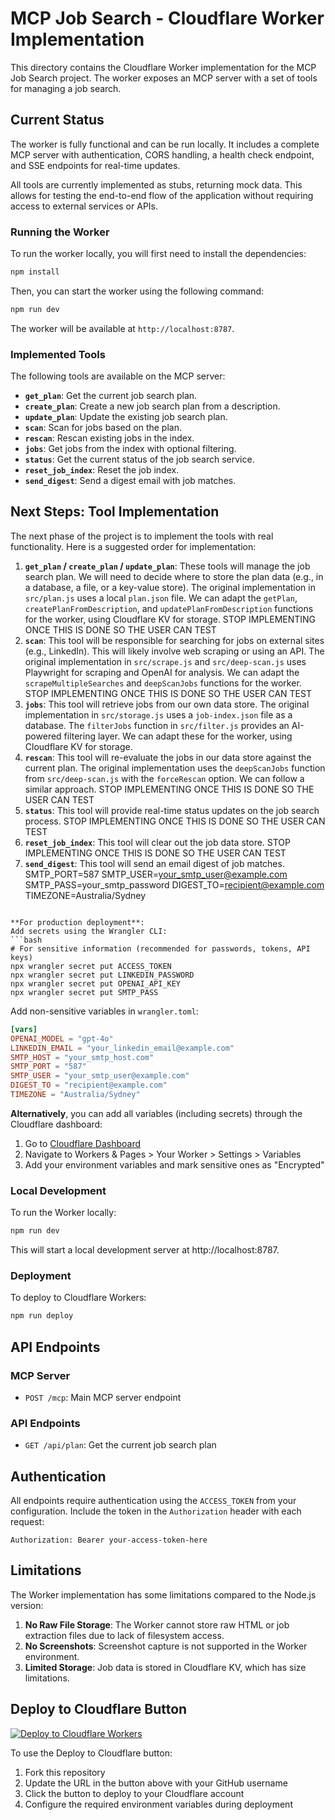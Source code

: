 # MCP Job Search - Cloudflare Worker Implementation

This directory contains the Cloudflare Worker implementation for the MCP Job Search project. The worker exposes an MCP server with a set of tools for managing a job search.

## Current Status

The worker is fully functional and can be run locally. It includes a complete MCP server with authentication, CORS handling, a health check endpoint, and SSE endpoints for real-time updates.

All tools are currently implemented as stubs, returning mock data. This allows for testing the end-to-end flow of the application without requiring access to external services or APIs.

### Running the Worker

To run the worker locally, you will first need to install the dependencies:

```bash
npm install
```

Then, you can start the worker using the following command:

```bash
npm run dev
```

The worker will be available at `http://localhost:8787`.

### Implemented Tools

The following tools are available on the MCP server:

*   **`get_plan`**: Get the current job search plan.
*   **`create_plan`**: Create a new job search plan from a description.
*   **`update_plan`**: Update the existing job search plan.
*   **`scan`**: Scan for jobs based on the plan.
*   **`rescan`**: Rescan existing jobs in the index.
*   **`jobs`**: Get jobs from the index with optional filtering.
*   **`status`**: Get the current status of the job search service.
*   **`reset_job_index`**: Reset the job index.
*   **`send_digest`**: Send a digest email with job matches.

## Next Steps: Tool Implementation

The next phase of the project is to implement the tools with real functionality. Here is a suggested order for implementation:

1.  **`get_plan` / `create_plan` / `update_plan`**: These tools will manage the job search plan. We will need to decide where to store the plan data (e.g., in a database, a file, or a key-value store). The original implementation in `src/plan.js` uses a local `plan.json` file. We can adapt the `getPlan`, `createPlanFromDescription`, and `updatePlanFromDescription` functions for the worker, using Cloudflare KV for storage.
STOP IMPLEMENTING ONCE THIS IS DONE SO THE USER CAN TEST
2.  **`scan`**: This tool will be responsible for searching for jobs on external sites (e.g., LinkedIn). This will likely involve web scraping or using an API. The original implementation in `src/scrape.js` and `src/deep-scan.js` uses Playwright for scraping and OpenAI for analysis. We can adapt the `scrapeMultipleSearches` and `deepScanJobs` functions for the worker.
STOP IMPLEMENTING ONCE THIS IS DONE SO THE USER CAN TEST
3.  **`jobs`**: This tool will retrieve jobs from our own data store. The original implementation in `src/storage.js` uses a `job-index.json` file as a database. The `filterJobs` function in `src/filter.js` provides an AI-powered filtering layer. We can adapt these for the worker, using Cloudflare KV for storage.
4.  **`rescan`**: This tool will re-evaluate the jobs in our data store against the current plan. The original implementation uses the `deepScanJobs` function from `src/deep-scan.js` with the `forceRescan` option. We can follow a similar approach.
STOP IMPLEMENTING ONCE THIS IS DONE SO THE USER CAN TEST
5.  **`status`**: This tool will provide real-time status updates on the job search process.
STOP IMPLEMENTING ONCE THIS IS DONE SO THE USER CAN TEST
6.  **`reset_job_index`**: This tool will clear out the job data store.
STOP IMPLEMENTING ONCE THIS IS DONE SO THE USER CAN TEST
7.  **`send_digest`**: This tool will send an email digest of job matches.
   SMTP_PORT=587
   SMTP_USER=your_smtp_user@example.com
   SMTP_PASS=your_smtp_password
   DIGEST_TO=recipient@example.com
   TIMEZONE=Australia/Sydney
   ```
   
   **For production deployment**:
   Add secrets using the Wrangler CLI:
   ```bash
   # For sensitive information (recommended for passwords, tokens, API keys)
   npx wrangler secret put ACCESS_TOKEN
   npx wrangler secret put LINKEDIN_PASSWORD
   npx wrangler secret put OPENAI_API_KEY
   npx wrangler secret put SMTP_PASS
   ```
   
   Add non-sensitive variables in `wrangler.toml`:
   ```toml
   [vars]
   OPENAI_MODEL = "gpt-4o"
   LINKEDIN_EMAIL = "your_linkedin_email@example.com"
   SMTP_HOST = "your_smtp_host.com"
   SMTP_PORT = "587"
   SMTP_USER = "your_smtp_user@example.com"
   DIGEST_TO = "recipient@example.com"
   TIMEZONE = "Australia/Sydney"
   ```
   
   **Alternatively**, you can add all variables (including secrets) through the Cloudflare dashboard:
   1. Go to [Cloudflare Dashboard](https://dash.cloudflare.com/)
   2. Navigate to Workers & Pages > Your Worker > Settings > Variables
   3. Add your environment variables and mark sensitive ones as "Encrypted"

### Local Development

To run the Worker locally:

```bash
npm run dev
```

This will start a local development server at http://localhost:8787.

### Deployment

To deploy to Cloudflare Workers:

```bash
npm run deploy
```

## API Endpoints

### MCP Server

- `POST /mcp`: Main MCP server endpoint

### API Endpoints

- `GET /api/plan`: Get the current job search plan

## Authentication

All endpoints require authentication using the `ACCESS_TOKEN` from your configuration. Include the token in the `Authorization` header with each request:

```
Authorization: Bearer your-access-token-here
```

## Limitations

The Worker implementation has some limitations compared to the Node.js version:

1. **No Raw File Storage**: The Worker cannot store raw HTML or job extraction files due to lack of filesystem access.
2. **No Screenshots**: Screenshot capture is not supported in the Worker environment.
3. **Limited Storage**: Job data is stored in Cloudflare KV, which has size limitations.

## Deploy to Cloudflare Button

[![Deploy to Cloudflare Workers](https://deploy.workers.cloudflare.com/button)](https://deploy.workers.cloudflare.com/?url=https://github.com/YOUR_USERNAME/mcp-jobsearch)

To use the Deploy to Cloudflare button:
1. Fork this repository
2. Update the URL in the button above with your GitHub username
3. Click the button to deploy to your Cloudflare account
4. Configure the required environment variables during deployment
